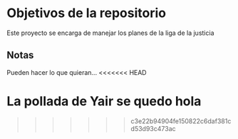 # Objetivos de la repositorio

Este proyecto se encarga de manejar los planes de la liga de la justicia


## Notas
Pueden hacer lo que quieran...
<<<<<<< HEAD

La pollada de Yair se quedo
hola
=======
>>>>>>> c3e22b94904fe150822c6daf381cd53d93c473ac

